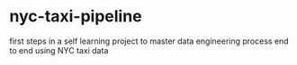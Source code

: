 # nyc-taxi-pipeline
first steps in a self learning project to master data engineering process end to end using NYC taxi data
